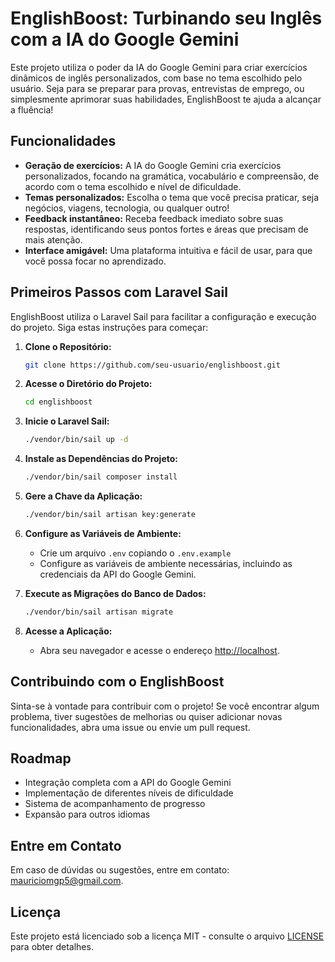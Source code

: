 # EnglishBoost: Turbinando seu Inglês com a IA do Google Gemini

Este projeto utiliza o poder da IA do Google Gemini para criar exercícios dinâmicos de inglês personalizados, com base no tema escolhido pelo usuário. Seja para se preparar para provas, entrevistas de emprego, ou simplesmente aprimorar suas habilidades, EnglishBoost te ajuda a alcançar a fluência!

## Funcionalidades

- **Geração de exercícios:** A IA do Google Gemini cria exercícios personalizados, focando na gramática, vocabulário e compreensão, de acordo com o tema escolhido e nível de dificuldade.
- **Temas personalizados:** Escolha o tema que você precisa praticar, seja negócios, viagens, tecnologia, ou qualquer outro!
- **Feedback instantâneo:** Receba feedback imediato sobre suas respostas, identificando seus pontos fortes e áreas que precisam de mais atenção.
- **Interface amigável:** Uma plataforma intuitiva e fácil de usar, para que você possa focar no aprendizado.

## Primeiros Passos com Laravel Sail

EnglishBoost utiliza o Laravel Sail para facilitar a configuração e execução do projeto. Siga estas instruções para começar:

1. **Clone o Repositório:**
    ```bash
    git clone https://github.com/seu-usuario/englishboost.git
    ```

2. **Acesse o Diretório do Projeto:**
    ```bash
    cd englishboost
    ```

3. **Inicie o Laravel Sail:**
    ```bash
    ./vendor/bin/sail up -d
    ```

4. **Instale as Dependências do Projeto:**
    ```bash
    ./vendor/bin/sail composer install
    ```

5. **Gere a Chave da Aplicação:**
    ```bash
    ./vendor/bin/sail artisan key:generate
    ```

6. **Configure as Variáveis de Ambiente:**
    - Crie um arquivo `.env` copiando o `.env.example`
    - Configure as variáveis de ambiente necessárias, incluindo as credenciais da API do Google Gemini.

7. **Execute as Migrações do Banco de Dados:**
    ```bash
    ./vendor/bin/sail artisan migrate
    ```

8. **Acesse a Aplicação:**
    - Abra seu navegador e acesse o endereço [http://localhost](http://localhost).

## Contribuindo com o EnglishBoost

Sinta-se à vontade para contribuir com o projeto! Se você encontrar algum problema, tiver sugestões de melhorias ou quiser adicionar novas funcionalidades, abra uma issue ou envie um pull request.

## Roadmap

- Integração completa com a API do Google Gemini
- Implementação de diferentes níveis de dificuldade
- Sistema de acompanhamento de progresso
- Expansão para outros idiomas

## Entre em Contato

Em caso de dúvidas ou sugestões, entre em contato: mauriciomgp5@gmail.com.

## Licença

Este projeto está licenciado sob a licença MIT - consulte o arquivo [LICENSE](LICENSE) para obter detalhes.
